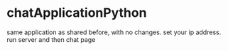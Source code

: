 # chatApplicationPython
same application as shared before, with no changes.  set your ip address.  run server and then chat page
